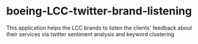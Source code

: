 # boeing-LCC-twitter-brand-listening
This application helps the LCC brands to listen the clients' feedback about their services via twitter sentiment analysis and keyword clustering
